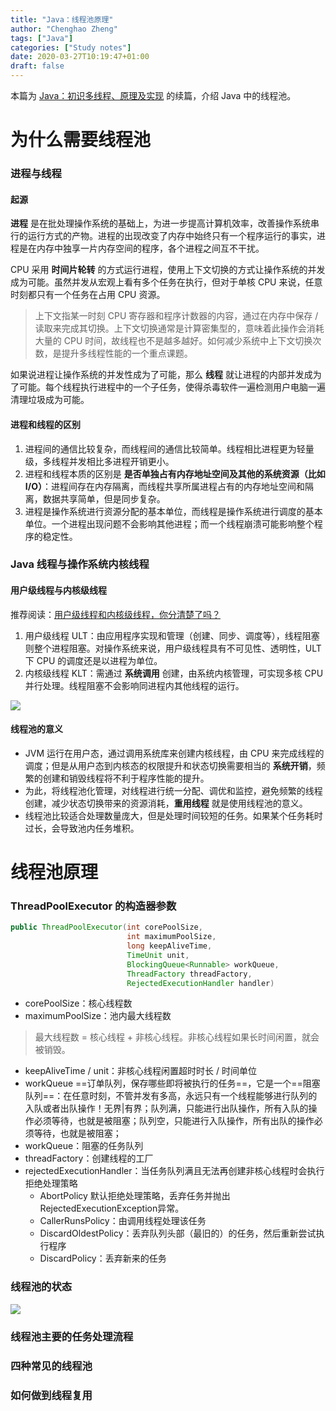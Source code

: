 ```yaml
---
title: "Java：线程池原理"
author: "Chenghao Zheng"
tags: ["Java"]
categories: ["Study notes"]
date: 2020-03-27T10:19:47+01:00
draft: false
---
```


本篇为 [Java：初识多线程、原理及实现](https://chenghao.monster/2020/java-multi-thread/) 的续篇，介绍 Java 中的线程池。

# 为什么需要线程池

### 进程与线程

#### 起源

**进程** 是在批处理操作系统的基础上，为进一步提高计算机效率，改善操作系统串行的运行方式的产物。进程的出现改变了内存中始终只有一个程序运行的事实，进程是在内存中独享一片内存空间的程序，各个进程之间互不干扰。

CPU 采用 **时间片轮转** 的方式运行进程，使用上下文切换的方式让操作系统的并发成为可能。虽然并发从宏观上看有多个任务在执行，但对于单核 CPU 来说，任意时刻都只有一个任务在占用 CPU 资源。

> 上下文指某一时刻 CPU 寄存器和程序计数器的内容，通过在内存中保存 / 读取来完成其切换。上下⽂切换通常是计算密集型的，意味着此操作会消耗⼤量的 CPU 时间，故线程也不是越多越好。如何减少系统中上下⽂切换次数，是提升多线程性能的⼀个重点课题。

如果说进程让操作系统的并发性成为了可能，那么 **线程** 就让进程的内部并发成为了可能。每个线程执行进程中的一个子任务，使得杀毒软件一遍检测用户电脑一遍清理垃圾成为可能。

#### 进程和线程的区别

1. 进程间的通信比较复杂，而线程间的通信比较简单。线程相比进程更为轻量级，多线程并发相比多进程开销更小。
2. 进程和线程本质的区别是 **是否单独占有内存地址空间及其他的系统资源（比如 I/O）**：进程间存在内存隔离，而线程共享所属进程占有的内存地址空间和隔离，数据共享简单，但是同步复杂。
3. 进程是操作系统进行资源分配的基本单位，而线程是操作系统进行调度的基本单位。一个进程出现问题不会影响其他进程；而一个线程崩溃可能影响整个程序的稳定性。

### Java 线程与操作系统内核线程

#### 用户级线程与内核级线程

推荐阅读：[用户级线程和内核级线程，你分清楚了吗？](https://cloud.tencent.com/developer/article/1541432)

1. 用户级线程 ULT：由应用程序实现和管理（创建、同步、调度等），线程阻塞则整个进程阻塞。对操作系统来说，用户级线程具有不可见性、透明性，ULT 下 CPU 的调度还是以进程为单位。
2. 内核级线程 KLT：需通过 **系统调用** 创建，由系统内核管理，可实现多核 CPU 并行处理。线程阻塞不会影响同进程内其他线程的运行。

![](/images/system-memory.png)

#### 线程池的意义

* JVM 运行在用户态，通过调用系统库来创建内核线程，由 CPU 来完成线程的调度；但是从用户态到内核态的权限提升和状态切换需要相当的 **系统开销**，频繁的创建和销毁线程将不利于程序性能的提升。
* 为此，将线程池化管理，对线程进行统一分配、调优和监控，避免频繁的线程创建，减少状态切换带来的资源消耗，**重用线程** 就是使用线程池的意义。
* 线程池比较适合处理数量庞大，但是处理时间较短的任务。如果某个任务耗时过长，会导致池内任务堆积。

# 线程池原理

### ThreadPoolExecutor 的构造器参数

```java
public ThreadPoolExecutor(int corePoolSize,
                          int maximumPoolSize,
                          long keepAliveTime,
                          TimeUnit unit,
                          BlockingQueue<Runnable> workQueue,
                          ThreadFactory threadFactory,
                          RejectedExecutionHandler handler) 
```

* corePoolSize：核⼼线程数
* maximumPoolSize：池内最大线程数

> 最大线程数 = 核心线程 + 非核心线程。非核心线程如果长时间闲置，就会被销毁。

* keepAliveTime / unit：非核心线程闲置超时时长 / 时间单位
* workQueue ==订单队列，保存哪些即将被执行的任务==，它是一个==阻塞队列==：在任意时刻，不管并发有多高，永远只有一个线程能够进行队列的入队或者出队操作！无界|有界；队列满，只能进行出队操作，所有入队的操作必须等待，也就是被阻塞；队列空，只能进行入队操作，所有出队的操作必须等待，也就是被阻塞；
* workQueue：阻塞的任务队列
* threadFactory：创建线程的工厂
* rejectedExecutionHandler：当任务队列满且无法再创建非核心线程时会执行拒绝处理策略
  * AbortPolicy 默认拒绝处理策略，丢弃任务并抛出RejectedExecutionException异常。  
  * CallerRunsPolicy：由调⽤线程处理该任务  
  * DiscardOldestPolicy：丢弃队列头部（最旧的）的任务，然后重新尝试执⾏程序
  * DiscardPolicy：丢弃新来的任务  

### 线程池的状态

![](/images/线程池状态.png)



### 线程池主要的任务处理流程

### 四种常见的线程池

### 如何做到线程复用





